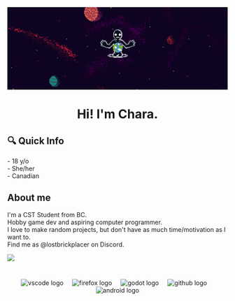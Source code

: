 <img align="center" src="anti-spiral.gif">
<h1 align="center">Hi! I'm Chara.</h1>

## 🔍 Quick Info
<p align="left">
  - 18 y/o
  </br>
  - She/her
  </br>
  - Canadian
</p>

## About me
<p align="left">
  I'm a CST Student from BC.
  </br>
  Hobby game dev and aspiring computer programmer.
  </br>
  I love to make random projects, but don't have as much time/motivation as I want to.
  </br>
  Find me as @lostbrickplacer on Discord.
</p>
<img align="left" src="https://visitor-badge.laobi.icu/badge?page_id=chaara-dev.chaara-dev&left_color=rebeccapurple&right_color=darkgrey"  />
</br>

###

<!-- <div align="center">
  <img src="https://github-readme-stats.vercel.app/api?username=chaara-dev&hide_title=false&hide_rank=true&show_icons=true&include_all_commits=true&count_private=true&disable_animations=false&theme=github_dark&locale=en&hide_border=true" height="150" alt="stats graph"  />
  <img src="https://github-readme-stats.vercel.app/api/top-langs?username=chaara-dev&locale=en&hide_title=false&layout=compact&card_width=320&langs_count=10&theme=github_dark&hide_border=true" height="150" alt="languages graph"  />
</div> -->

###

<br clear="both">

<div align="center">
  <img src="https://skillicons.dev/icons?i=vscode" height="30" alt="vscode logo"  />
  <img width="12" />
  <img src="https://cdn.simpleicons.org/firefox/FF7139" height="30" alt="firefox logo"  />
  <img width="12" />
  <img src="https://skillicons.dev/icons?i=godot" height="30" alt="godot logo"  />
  <img width="12" />
  <img src="https://skillicons.dev/icons?i=github" height="30" alt="github logo"  />
  <img width="12" />
  <img src="https://cdn.simpleicons.org/android/3DDC84" height="30" alt="android logo"  />
</div>

###


###

<!-- <div align="center">
  <a href="https://twitch.tv/lostbrickplacer" target="_blank">
    <img src="https://img.shields.io/static/v1?message=Twitch&logo=twitch&label=&color=9146FF&logoColor=white&labelColor=&style=for-the-badge" height="35" alt="twitch logo"  />
  </a>
  <a href="https://discordapp.com/users/624613879414259789" target="_blank">
    <img src="https://img.shields.io/static/v1?message=Discord&logo=discord&label=&color=7289DA&logoColor=white&labelColor=&style=for-the-badge" height="35" alt="discord logo"  />
  </a>
</div> -->



###